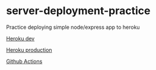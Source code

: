 # server-deployment-practice
Practice deploying simple node/express app to heroku

[Heroku dev](https://annethor-server-deploy-dev.herokuapp.com/)

[Heroku production](https://annethor-server-deploy-prod.herokuapp.com/)

[Github Actions](https://github.com/AnneThor/server-deployment-practice/actions)


